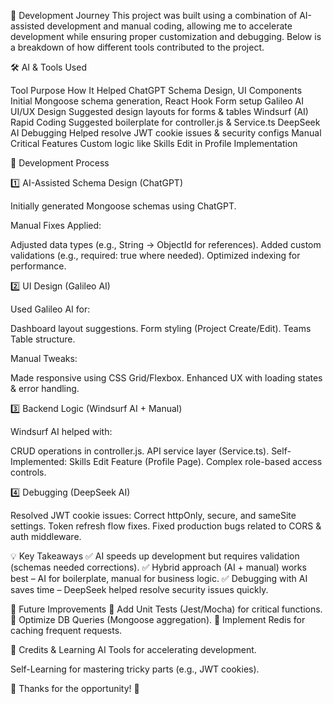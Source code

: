 🚀 Development Journey
This project was built using a combination of AI-assisted development and manual coding, allowing me to accelerate development while ensuring proper customization and debugging. Below is a breakdown of how different tools contributed to the project.

🛠️ AI & Tools Used

Tool                      Purpose                             How It Helped
ChatGPT           Schema Design, UI Components     Initial Mongoose schema generation, React Hook Form setup
Galileo AI        UI/UX Design                      Suggested design layouts for forms & tables
Windsurf (AI)     Rapid Coding                      Suggested boilerplate for controller.js & Service.ts
DeepSeek AI       Debugging                        Helped resolve JWT cookie issues & security configs
Manual            Critical Features                Custom logic like Skills Edit in Profile
Implementation

🔧 Development Process


1️⃣ AI-Assisted Schema Design (ChatGPT)

Initially generated Mongoose schemas using ChatGPT.

Manual Fixes Applied:

Adjusted data types (e.g., String → ObjectId for references).
Added custom validations (e.g., required: true where needed).
Optimized indexing for performance.

2️⃣ UI Design (Galileo AI)

Used Galileo AI for:

Dashboard layout suggestions.
Form styling (Project Create/Edit).
Teams Table structure.

Manual Tweaks:

Made responsive using CSS Grid/Flexbox.
Enhanced UX with loading states & error handling.

3️⃣ Backend Logic (Windsurf AI + Manual)

Windsurf AI helped with:

CRUD operations in controller.js.
API service layer (Service.ts).
Self-Implemented:
Skills Edit Feature (Profile Page).
Complex role-based access controls.

4️⃣ Debugging (DeepSeek AI)

Resolved JWT cookie issues:
Correct httpOnly, secure, and sameSite settings.
Token refresh flow fixes.
Fixed production bugs related to CORS & auth middleware.

💡 Key Takeaways
✅ AI speeds up development but requires validation (schemas needed corrections).
✅ Hybrid approach (AI + manual) works best – AI for boilerplate, manual for business logic.
✅ Debugging with AI saves time – DeepSeek helped resolve security issues quickly.

📌 Future Improvements
🔹 Add Unit Tests (Jest/Mocha) for critical functions.
🔹 Optimize DB Queries (Mongoose aggregation).
🔹 Implement Redis for caching frequent requests.

🙏 Credits & Learning
AI Tools for accelerating development.

Self-Learning for mastering tricky parts (e.g., JWT cookies).



🌟 Thanks for the opportunity! 🚀
